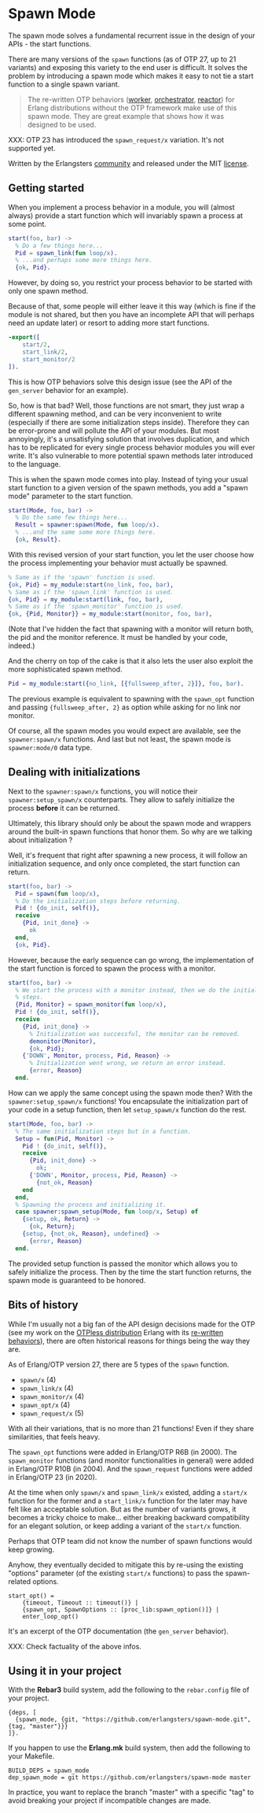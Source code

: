 # Spawn Mode

The spawn mode solves a fundamental recurrent issue in the design of your
APIs - the start functions.

There are many versions of the `spawn` functions (as of OTP 27, up to 21
variants) and exposing this variety to the end user is difficult. It solves the
problem by introducing a spawn mode which makes it easy to not tie a start
function to a single spawn variant.

> The re-written OTP behaviors ([worker](https://github.com/erlangsters/worker),
[orchestrator](https://github.com/erlangsters/orchestrator),
[reactor](https://github.com/erlangsters/reactor)) for Erlang distributions
without the OTP framework make use of this spawn mode. They are great example that
shows how it was designed to be used.

XXX: OTP 23 has introduced the `spawn_request/x` variation. It's not supported
     yet.

Written by the Erlangsters [community](https://about.erlangsters.org/) and
released under the MIT [license](https://opensource.org/license/mit).

## Getting started

When you implement a process behavior in a module, you will (almost always)
provide a start function which will invariably spawn a process at some point.

```erlang
start(foo, bar) ->
  % Do a few things here...
  Pid = spawn_link(fun loop/x).
  % ...and perhaps some more things here.
  {ok, Pid}.
```

However, by doing so, you restrict your process behavior to be started with
only one spawn method.

Because of that, some people will either leave it this way (which is fine if
the module is not shared, but then you have an incomplete API that will perhaps
need an update later) or resort to adding more start functions.

```erlang
-export([
    start/2,
    start_link/2,
    start_monitor/2
]).
```

This is how OTP behaviors solve this design issue (see the API of the
`gen_server` behavior for an example).

So, how is that bad? Well, those functions are not smart, they just wrap a
different spawning method, and can be very inconvenient to write (especially if
there are some initialization steps inside). Therefore they can be error-prone
and will pollute the API of your modules. But most annoyingly, it's a
unsatisfying solution that involves duplication, and which has to be replicated
for every single process behavior modules you will ever write. It's also
vulnerable to more potential spawn methods later introduced to the language.

This is when the spawn mode comes into play. Instead of tying your usual start
function to a given version of the spawn methods, you add a "spawn mode"
parameter to the start function.

```erlang
start(Mode, foo, bar) ->
  % Do the same few things here...
  Result = spawner:spawn(Mode, fun loop/x).
  % ...and the same some more things here.
  {ok, Result}.
```

With this revised version of your start function, you let the user choose how
the process implementing your behavior must actually be spawned.

```erlang
% Same as if the 'spawn' function is used.
{ok, Pid} = my_module:start(no_link, foo, bar),
% Same as if the 'spawn_link' function is used.
{ok, Pid} = my_module:start(link, foo, bar),
% Same as if the 'spawn_monitor' function is used.
{ok, {Pid, Monitor}} = my_module:start(monitor, foo, bar),
```

(Note that I've hidden the fact that spawning with a monitor will return both,
the pid and the monitor reference. It must be handled by your code, indeed.)

And the cherry on top of the cake is that it also lets the user also exploit
the more sophisticated spawn method.

```erlang
Pid = my_module:start({no_link, [{fullsweep_after, 2}]}, foo, bar).
```

The previous example is equivalent to spawning with the `spawn_opt` function
and passing `{fullsweep_after, 2}` as option while asking for no link nor
monitor.

Of course, all the spawn modes you would expect are available, see
the `spawner:spawn/x` functions. And last but not least, the spawn mode is
`spawner:mode/0` data type.

## Dealing with initializations

Next to the `spawner:spawn/x` functions, you will notice their
`spawner:setup_spawn/x` counterparts. They allow to safely initialize the
process **before** it can be returned.

Ultimately, this library should only be about the spawn mode and wrappers
around the built-in spawn functions that honor them. So why are we talking
about initialization ?

Well, it's frequent that right after spawning a new process, it will follow an
initialization sequence, and only once completed, the start function can
return.

```erlang
start(foo, bar) ->
  Pid = spawn(fun loop/x),
  % Do the initialization steps before returning.
  Pid ! {do_init, self()},
  receive
    {Pid, init_done} ->
      ok
  end,
  {ok, Pid}.
```

However, because the early sequence can go wrong, the implementation
of the start function is forced to spawn the process with a monitor.

```erlang
start(foo, bar) ->
  % We start the process with a monitor instead, then we do the initialization
  % steps.
  {Pid, Monitor} = spawn_monitor(fun loop/x),
  Pid ! {do_init, self()},
  receive
    {Pid, init_done} ->
      % Initialization was successful, the monitor can be removed.
      demonitor(Monitor),
      {ok, Pid};
    {'DOWN', Monitor, process, Pid, Reason} ->
      % Initialization went wrong, we return an error instead.
      {error, Reason}
  end.
```

How can we apply the same concept using the spawn mode then? With the
`spawner:setup_spawn/x` functions! You encapsulate the initialization part of
your code in a setup function, then let `setup_spawn/x` function do the rest.

```erlang
start(Mode, foo, bar) ->
  % The same initialization steps but in a function.
  Setup = fun(Pid, Monitor) ->
    Pid ! {do_init, self()},
    receive
      {Pid, init_done} ->
        ok;
      {'DOWN', Monitor, process, Pid, Reason} ->
        {not_ok, Reason}
    end
  end,
  % Spawning the process and initializing it.
  case spawner:spawn_setup(Mode, fun loop/x, Setup) of
    {setup, ok, Return} ->
      {ok, Return};
    {setup, {not_ok, Reason}, undefined} ->
      {error, Reason}
  end.
```

The provided setup function is passed the monitor which allows you to safely
initialize the process. Then by the time the start function returns, the spawn
mode is guaranteed to be honored.

## Bits of history

While I'm usually not a big fan of the API design decisions made for the OTP
(see my work on the [OTPless distribution](https://github.com/otpless-erlang)
Erlang with its [re-written behaviors](https://github.com/erlangsters/otpless-behaviors)),
there are often historical reasons for things being the way they are.

As of Erlang/OTP version 27, there are 5 types of the `spawn` function.

- `spawn/x` (4)
- `spawn_link/x` (4)
- `spawn_monitor/x` (4)
- `spawn_opt/x` (4)
- `spawn_request/x` (5)

With all their variations, that is no more than 21 functions! Even if they
share similarities, that feels heavy.

The `spawn_opt` functions were added in Erlang/OTP R6B (in 2000). The
`spawn_monitor` functions (and monitor functionalities in general) were added
in Erlang/OTP R10B (in 2004). And the `spawn_request` functions were added in
Erlang/OTP 23 (in 2020).

At the time when only `spawn/x` and `spawn_link/x` existed, adding a `start/x`
function for the former and a `start_link/x` function for the later may have
felt like an acceptable solution. But as the number of variants grows, it
becomes a tricky choice to make... either breaking backward compatibility for
an elegant solution, or keep adding a variant of the `start/x` function.

Perhaps that OTP team did not know the number of spawn functions would keep
growing.

Anyhow, they eventually decided to mitigate this by re-using the existing
"options" parameter (of the existing `start/x` functions) to pass the
spawn-related options.

```
start_opt() =
    {timeout, Timeout :: timeout()} |
    {spawn_opt, SpawnOptions :: [proc_lib:spawn_option()]} |
    enter_loop_opt()
```

It's an excerpt of the OTP documentation (the `gen_server` behavior).

XXX: Check factuality of the above infos.

## Using it in your project

With the **Rebar3** build system, add the following to the `rebar.config` file
of your project.

```
{deps, [
  {spawn_mode, {git, "https://github.com/erlangsters/spawn-mode.git", {tag, "master"}}}
]}.
```

If you happen to use the **Erlang.mk** build system, then add the following to
your Makefile.

```
BUILD_DEPS = spawn_mode
dep_spawn_mode = git https://github.com/erlangsters/spawn-mode master
```

In practice, you want to replace the branch "master" with a specific "tag" to
avoid breaking your project if incompatible changes are made.
